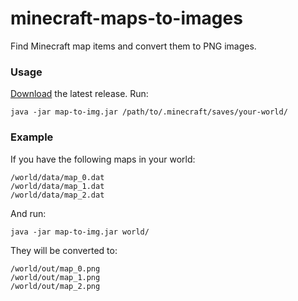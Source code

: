# minecraft-maps-to-images
Find Minecraft map items and convert them to PNG images.

### Usage
[Download](https://github.com/mircokroon/minecraft-maps-to-images/releases/latest/download/map-to-img.jar) the latest release. Run:

`java -jar map-to-img.jar /path/to/.minecraft/saves/your-world/`

### Example
If you have the following maps in your world:
```
/world/data/map_0.dat
/world/data/map_1.dat
/world/data/map_2.dat
```

And run:
```
java -jar map-to-img.jar world/
```


They will be converted to:
```
/world/out/map_0.png
/world/out/map_1.png
/world/out/map_2.png
```


